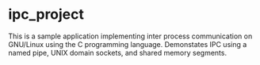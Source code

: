 # ipc_project
This is a sample application implementing inter process communication on GNU/Linux using the C programming language.
Demonstates IPC using a named pipe, UNIX domain sockets, and shared memory segments.

